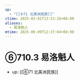 ```yaml
---
up:
  - "[[⑥71 北美洲民族]]"
ctime: 2025-03-01T13:53:26+08:00
aliases:
  - 易洛魁人
mtime: 2025-09-09T12:37:04+08:00
---
```


# ⑥710.3 易洛魁人

- up: [[⑥71 北美洲民族]]
